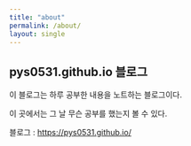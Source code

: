 ```yaml
---
title: "about"
permalink: /about/
layout: single
---
```


## pys0531.github.io 블로그

이 블로그는 하루 공부한 내용을 노트하는 블로그이다.

이 곳에서는 그 날 무슨 공부를 했는지 볼 수 있다.

블로그 : <https://pys0531.github.io/>